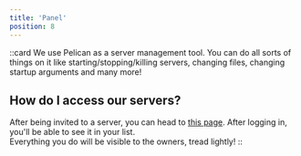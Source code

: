 ```yaml
---
title: 'Panel'
position: 8
---
```

::card
We use Pelican as a server management tool. You can do all sorts of things on it like starting/stopping/killing servers, changing files, changing startup arguments and many more!
## How do I access our servers?
After being invited to a server, you can head to [this page](https://panel.ihatemy.live).
After logging in, you'll be able to see it in your list.  
Everything you do will be visible to the owners, tread lightly!
::
